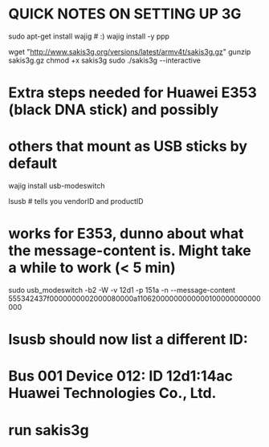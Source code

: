 QUICK NOTES ON SETTING UP 3G
============================

sudo apt-get install wajig # :)
wajig install -y ppp

wget "http://www.sakis3g.org/versions/latest/armv4t/sakis3g.gz"
gunzip sakis3g.gz
chmod +x sakis3g
sudo ./sakis3g --interactive


# Extra steps needed for Huawei E353 (black DNA stick) and possibly
# others that mount as USB sticks by default

wajig install usb-modeswitch

lsusb # tells you vendorID and productID

# works for E353, dunno about what the message-content is. Might take a while to work (< 5 min)
sudo usb_modeswitch -b2 -W -v 12d1 -p 151a -n --message-content 555342437f0000000002000080000a11062000000000000100000000000000

# lsusb should now list a different ID:
# Bus 001 Device 012: ID 12d1:14ac Huawei Technologies Co., Ltd. 

# run sakis3g
